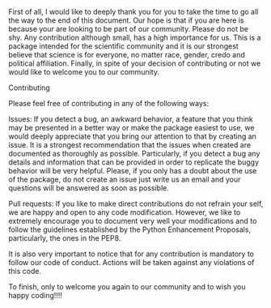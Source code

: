 First of all, I would like to deeply thank you for you to take the time to go all the way to the end of this document. Our hope 
is that if you are here is because your are looking to be part of our community. Please do not be shy. Any contribution although 
small, has a high importance for us. This is a package intended for the scientific community and it is our strongest believe 
that science is for everyone, no matter race, gender, credo and political affiliation. Finally, in spite of your decision of 
contributing or not we would like to welcome you to our community.

Contributing

Please feel free of contributing in any of the following ways:

Issues: If you detect a bug, an awkward behavior, a feature that you think may be presented in a better way or make the package 
easiest to use, we would deeply appreciate that you bring our attention to that by creating an issue. It is a strongest 
recommendation that the issues when created are documented as thoroughly as possible. Particularly, if you detect a bug any 
details and information that can be provided in order to replicate the buggy behavior will be very helpful. Please, if you only 
has a doubt about the use of the package, do not create an issue just write us an email and your questions will be answered as 
soon as possible.

Pull requests: If you like to make direct contributions do not refrain your self, we are happy and open to any code 
modification. However, we like to extremely encourage you to document very well your modifications and to follow the guidelines 
established by the Python Enhancement Proposals, particularly, the ones in the PEP8.

It is also very important to notice that for any contribution is mandatory to follow our code of conduct. Actions will be taken 
against any violations of this code.

To finish, only to welcome you again to our community and to wish you happy coding!!!!
